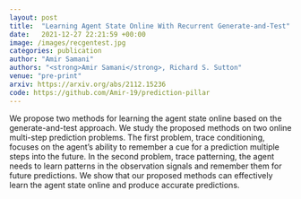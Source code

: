 ```yaml
---
layout: post
title:  "Learning Agent State Online With Recurrent Generate-and-Test"
date:   2021-12-27 22:21:59 +00:00
image: /images/recgentest.jpg
categories: publication
author: "Amir Samani"
authors: "<strong>Amir Samani</strong>, Richard S. Sutton"
venue: "pre-print"
arxiv: https://arxiv.org/abs/2112.15236
code: https://github.com/Amir-19/prediction-pillar
---
```

We propose two methods for learning the agent state online based on the generate-and-test approach.
We study the proposed methods on two online multi-step prediction problems. The first problem, trace conditioning, focuses on the
agent’s ability to remember a cue for a prediction multiple steps into the future.
In the second problem, trace patterning, the agent needs to learn patterns in the
observation signals and remember them for future predictions. We show that our
proposed methods can effectively learn the agent state online and produce accurate
predictions.

